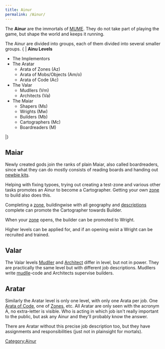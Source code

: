 ```yaml
---
title: Ainur
permalink: /Ainur/
---
```


The **Ainur** are the immortals of [MUME](MUME "wikilink"). They do not
take part of playing the game, but shape the world and keeps it running.

The Ainur are divided into groups, each of them divided into several
smaller groups. { \| **Ainu Levels**

- The Implementors
- The Aratar
  - Arata of Zones (Az)
  - Arata of Mobs/Objects (Am/o)
  - Arata of Code (Ac)
- The Valar
  - Mudllers (Vm)
  - Architects (Va)
- The Maiar
  - Shapers (Ms)
  - Wrights (Mw)
  - Builders (Mb)
  - Cartographers (Mc)
  - Boardreaders (M)

\|}

## Maiar

Newly created gods join the ranks of plain Maiar, also called
boardreaders, since what they can do mostly consists of reading boards
and handing out [newbie kits](newbie_kit "wikilink").

Helping with fixing typoes, trying out creating a test-zone and various
other tasks promotes an Ainur to become a Cartographer. Getting your own
[zone](zone "wikilink") to build also does this.

Completing a [zone](zone "wikilink"), buildingwise with all geography
and [descriptions](room_description "wikilink") complete can promote the
Cartographer towards Builder.

When your [zone](zone "wikilink") opens, the builder can be promoted to
Wright.

Higher levels can be applied for, and if an opening exist a Wright can
be recruited and trained.

## Valar

The Valar levels [Mudller](Mudller "wikilink") and
[Architect](Architect "wikilink") differ in level, but not in power.
They are practically the same level but with different job descriptions.
Mudllers write [mudlle](mudlle "wikilink")-code and Architects supervise
builders.

## Aratar

Similarly the Aratar level is only one level, with only one Arata per
job. One [Arata of Code](Arata_of_Code "wikilink"), one of
[Zones](Arata_of_Zones "wikilink"), etc. All Aratar are only seen with
the acronym A, no extra-letter is visible. Who is acting in which job
isn't really important to the public, but ask any Ainur and they'll
probably know the answer.

There are Aratar without this precise job description too, but they have
assignments and responsibilities (just not in plainsight for mortals).

[Category:Ainur](Category:Ainur "wikilink")